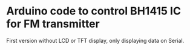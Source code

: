 # Arduino code to control BH1415 IC for FM transmitter
<p>First version without LCD or TFT display, only displaying data on Serial.</p>
